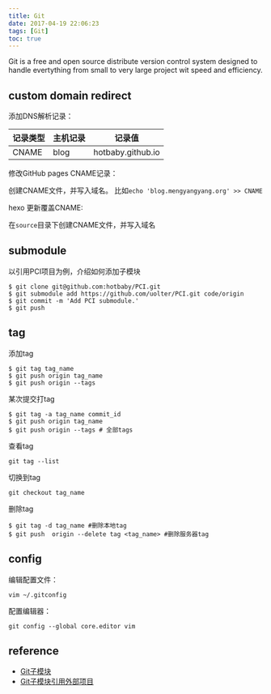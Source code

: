 ```yaml
---
title: Git
date: 2017-04-19 22:06:23
tags: [Git]
toc: true
---
```


Git is a free and open source distribute version control system designed to handle evertything from small to very large project wit speed and efficiency.

## custom domain redirect

添加DNS解析记录：

| 记录类型 | 主机记录 | 记录值            |
| -------- | -------- | ----------------- |
| CNAME    | blog     | hotbaby.github.io |

修改GitHub pages CNAME记录：

创建CNAME文件，并写入域名。 比如`echo 'blog.mengyangyang.org' >> CNAME`

hexo 更新覆盖CNAME:

在`source`目录下创建CNAME文件，并写入域名

## submodule

以引用PCI项目为例，介绍如何添加子模块

```shell
$ git clone git@github.com:hotbaby/PCI.git
$ git submodule add https://github.com/uolter/PCI.git code/origin
$ git commit -m 'Add PCI submodule.'
$ git push
```

## tag

添加tag

```shell
$ git tag tag_name
$ git push origin tag_name
$ git push origin --tags
```

某次提交打tag

```shell
$ git tag -a tag_name commit_id
$ git push origin tag_name
$ git push origin --tags # 全部tags
```

查看tag

`git tag --list`

切换到tag

`git checkout tag_name`

删除tag

```shell
$ git tag -d tag_name #删除本地tag
$ git push  origin --delete tag <tag_name> #删除服务器tag
```

## config

编辑配置文件：

`vim ~/.gitconfig`

配置编辑器：

`git config --global core.editor vim`

## reference

- [Git子模块](https://git-scm.com/book/zh/v1/Git-%E5%B7%A5%E5%85%B7-%E5%AD%90%E6%A8%A1%E5%9D%97)
- [Git子模块引用外部项目](http://wonux.tech/git-git-submodule.html)

 
